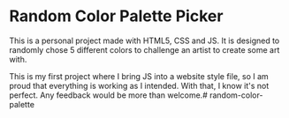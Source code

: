 # Random Color Palette Picker

This is a personal project made with HTML5, CSS and JS. It is designed to randomly chose 5 different colors to challenge an artist to create some art with. 

This is my first project where I bring JS into a website style file, so I am proud that everything is working as I intended. With that, I know it's not perfect. Any feedback would be more than welcome.#   r a n d o m - c o l o r - p a l e t t e 
 
 